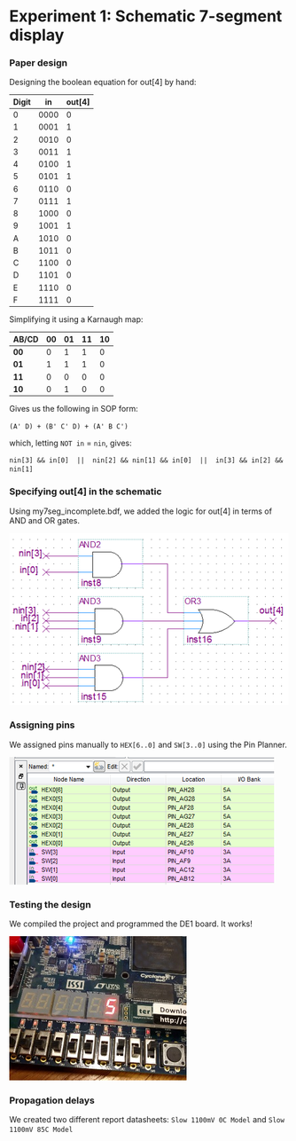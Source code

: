 # Experiment 1: Schematic 7-segment display

### Paper design
Designing the boolean equation for out[4] by hand:

Digit | in   | out[4]
----- | ---- | ------
0     | 0000 | 0
1     | 0001 | 1
2     | 0010 | 0
3     | 0011 | 1
4     | 0100 | 1
5     | 0101 | 1
6     | 0110 | 0
7     | 0111 | 1
8     | 1000 | 0
9     | 1001 | 1
A     | 1010 | 0
B     | 1011 | 0
C     | 1100 | 0
D     | 1101 | 0
E     | 1110 | 0
F     | 1111 | 0

Simplifying it using a Karnaugh map:

AB/CD  | 00 | 01 | 11 | 10
-------|----|----|----|----
**00** | 0  | 1  | 1  | 0
**01** | 1  | 1  | 1  | 0
**11** | 0  | 0  | 0  | 0
**10** | 0  | 1  | 0  | 0

Gives us the following in SOP form:

`(A' D) + (B' C' D) + (A' B C')`

which, letting `NOT in` = `nin`, gives:

```
nin[3] && in[0]  ||  nin[2] && nin[1] && in[0]  ||  in[3] && in[2] && nin[1]
```

### Specifying out[4] in the schematic

Using my7seg_incomplete.bdf, we added the logic for out[4] in terms of AND and OR gates.

![out4 in 7-seg schematic](../images/p1_s6.PNG)

### Assigning pins

We assigned pins manually to `HEX[6..0]` and `SW[3..0]` using the Pin Planner.

![pin assignment table](../images/p1_s9.PNG)

### Testing the design

We compiled the project and programmed the DE1 board. It works!

![sample switches to hex](../images/p1_s10.jpg)

### Propagation delays

We created two different report datasheets: `Slow 1100mV 0C Model` and `Slow 1100mV 85C Model`
